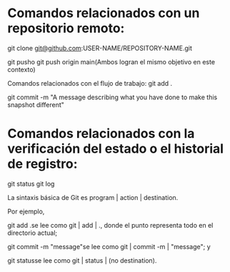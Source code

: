 # Comandos relacionados con un repositorio remoto:

git clone git@github.com:USER-NAME/REPOSITORY-NAME.git

git pusho git push origin main(Ambos logran el mismo objetivo en este contexto)

Comandos relacionados con el flujo de trabajo:
git add .

git commit -m "A message describing what you have done to make this snapshot different"

# Comandos relacionados con la verificación del estado o el historial de registro:

git status
git log

La sintaxis básica de Git es program | action | destination.

Por ejemplo,

git add .se lee como git | add | ., donde el punto representa todo en el directorio actual;

git commit -m "message"se lee como git | commit -m | "message"; y

git statusse lee como git | status | (no destination).
